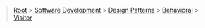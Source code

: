 > [Root](../../../../index.md) > [Software Development](<../../../Software Development.md>) > [Design Patterns](<../../Design Patterns.md>) > [Behavioral](../Behavioral.md) > [Visitor](Visitor.md)

